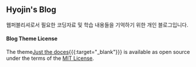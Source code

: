

## Hyojin's Blog

웹퍼블리셔로서 필요한 코딩자료 및 학습 내용들을 기억하기 위한 개인 블로그입니다.


#### Blog Theme License
The theme[Just the doces](https://github.com/pmarsceill/just-the-docs){{{:target="_blank"}}} is available as open source under the terms of the [MIT License](http://opensource.org/licenses/MIT).
